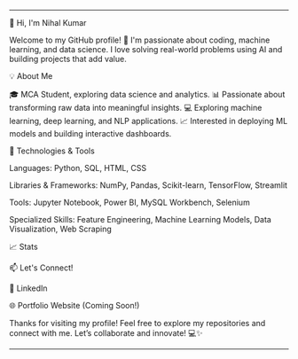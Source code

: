
---

👋 Hi, I'm Nihal Kumar

Welcome to my GitHub profile! 🚀 I'm passionate about coding, machine learning, and data science. I love solving real-world problems using AI and building projects that add value.

💡 About Me

🎓 MCA Student, exploring data science and analytics.
📊 Passionate about transforming raw data into meaningful insights.
💻 Exploring machine learning, deep learning, and NLP applications.
📈 Interested in deploying ML models and building interactive dashboards.

🔧 Technologies & Tools

Languages: Python, SQL, HTML, CSS

Libraries & Frameworks: NumPy, Pandas, Scikit-learn, TensorFlow, Streamlit

Tools: Jupyter Notebook, Power BI, MySQL Workbench, Selenium

Specialized Skills: Feature Engineering, Machine Learning Models, Data Visualization, Web Scraping


📈 Stats



📫 Let's Connect!

💼 LinkedIn

🌐 Portfolio Website (Coming Soon!)


Thanks for visiting my profile! Feel free to explore my repositories and connect with me. Let’s collaborate and innovate! 💻✨


---
